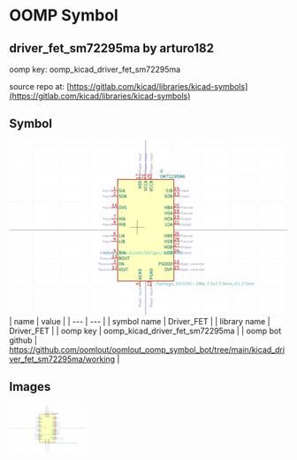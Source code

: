 # OOMP Symbol  
## driver_fet_sm72295ma  by arturo182  
  
oomp key: oomp_kicad_driver_fet_sm72295ma  
  
source repo at: [https://gitlab.com/kicad/libraries/kicad-symbols](https://gitlab.com/kicad/libraries/kicad-symbols)  
## Symbol  
  
[![working.png](working_600.png)](working.png)  
| name | value | 
| --- | --- | 
| symbol name | Driver_FET | 
| library name | Driver_FET | 
| oomp key | oomp_kicad_driver_fet_sm72295ma | 
| oomp bot github | https://github.com/oomlout/oomlout_oomp_symbol_bot/tree/main/kicad_driver_fet_sm72295ma/working | 
## Images  
  
[![working.png](working_140.png)](working.png)  
